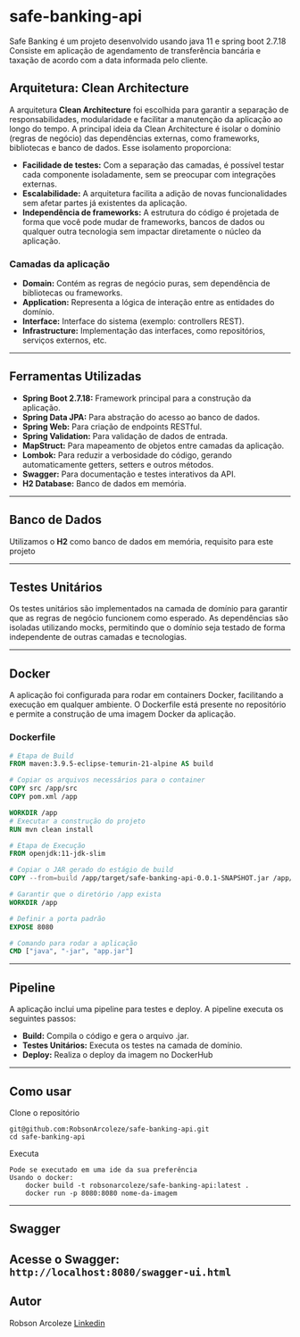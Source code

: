 # safe-banking-api
Safe Banking é um projeto desenvolvido usando java 11 e spring boot 2.7.18 Consiste em aplicação de agendamento de transferência bancária e taxação de acordo com a data informada pelo cliente.

## Arquitetura: Clean Architecture

A arquitetura **Clean Architecture** foi escolhida para garantir a separação de responsabilidades, modularidade e facilitar a manutenção da aplicação ao longo do tempo. A principal ideia da Clean Architecture é isolar o domínio (regras de negócio) das dependências externas, como frameworks, bibliotecas e banco de dados. Esse isolamento proporciona:

- **Facilidade de testes:** Com a separação das camadas, é possível testar cada componente isoladamente, sem se preocupar com integrações externas.
- **Escalabilidade:** A arquitetura facilita a adição de novas funcionalidades sem afetar partes já existentes da aplicação.
- **Independência de frameworks:** A estrutura do código é projetada de forma que você pode mudar de frameworks, bancos de dados ou qualquer outra tecnologia sem impactar diretamente o núcleo da aplicação.

### Camadas da aplicação

- **Domain:** Contém as regras de negócio puras, sem dependência de bibliotecas ou frameworks.
- **Application:** Representa a lógica de interação entre as entidades do domínio.
- **Interface:** Interface do sistema (exemplo: controllers REST).
- **Infrastructure:** Implementação das interfaces, como repositórios, serviços externos, etc.

---
## Ferramentas Utilizadas

- **Spring Boot 2.7.18:** Framework principal para a construção da aplicação.
- **Spring Data JPA:** Para abstração do acesso ao banco de dados.
- **Spring Web:** Para criação de endpoints RESTful.
- **Spring Validation:** Para validação de dados de entrada.
- **MapStruct:** Para mapeamento de objetos entre camadas da aplicação.
- **Lombok:** Para reduzir a verbosidade do código, gerando automaticamente getters, setters e outros métodos.
- **Swagger:** Para documentação e testes interativos da API.
- **H2 Database:** Banco de dados em memória.

---
## Banco de Dados

Utilizamos o **H2** como banco de dados em memória, requisito para este projeto

---
## Testes Unitários

Os testes unitários são implementados na camada de domínio para garantir que as regras de negócio funcionem como esperado. As dependências são isoladas utilizando mocks, permitindo que o domínio seja testado de forma independente de outras camadas e tecnologias.

---
## Docker

A aplicação foi configurada para rodar em containers Docker, facilitando a execução em qualquer ambiente. O Dockerfile está presente no repositório e permite a construção de uma imagem Docker da aplicação.

### Dockerfile

```dockerfile
# Etapa de Build
FROM maven:3.9.5-eclipse-temurin-21-alpine AS build

# Copiar os arquivos necessários para o container
COPY src /app/src
COPY pom.xml /app

WORKDIR /app
# Executar a construção do projeto
RUN mvn clean install

# Etapa de Execução
FROM openjdk:11-jdk-slim

# Copiar o JAR gerado do estágio de build
COPY --from=build /app/target/safe-banking-api-0.0.1-SNAPSHOT.jar /app/app.jar

# Garantir que o diretório /app exista
WORKDIR /app

# Definir a porta padrão
EXPOSE 8080

# Comando para rodar a aplicação
CMD ["java", "-jar", "app.jar"]

```
---
## Pipeline

A aplicação inclui uma pipeline para testes e deploy. A pipeline executa os seguintes passos:

- **Build:** Compila o código e gera o arquivo .jar.
- **Testes Unitários:** Executa os testes na camada de domínio.
- **Deploy:** Realiza o deploy da imagem no DockerHub
---

## Como usar

Clone o repositório
```
git@github.com:RobsonArcoleze/safe-banking-api.git
cd safe-banking-api
```

Executa
```
Pode se executado em uma ide da sua preferência
Usando o docker: 
    docker build -t robsonarcoleze/safe-banking-api:latest .
    docker run -p 8080:8080 nome-da-imagem
```
--- 
## Swagger

Acesse o Swagger:
`http://localhost:8080/swagger-ui.html
`
---

## Autor
Robson Arcoleze
[Linkedin](https://www.linkedin.com/in/robsonarcoleze/)